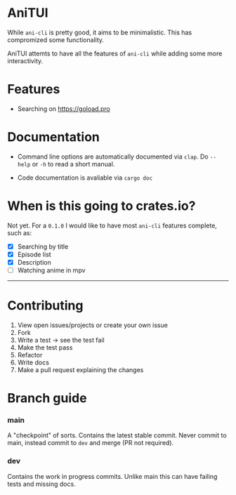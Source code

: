 # AniTUI

While `ani-cli` is pretty good, it aims to be minimalistic. This has compromized some functionality.

AniTUI attemts to have all the features of `ani-cli` while adding some more interactivity.

# Features

- Searching on <https://goload.pro>

# Documentation

- Command line options are automatically documented via `clap`. Do `--help` or `-h` to read a short manual.

- Code documentation is avaliable via `cargo doc`

# When is this going to crates.io?

Not yet. For a `0.1.0` I would like to have most `ani-cli` features complete, such as:

- [x] Searching by title
- [x] Episode list
- [x] Description
- [ ] Watching anime in mpv

---

# Contributing

1. View open issues/projects or create your own issue
2. Fork 
2. Write a test → see the test fail
3. Make the test pass
4. Refactor
4. Write docs
3. Make a pull request explaining the changes

# Branch guide

### main

A "checkpoint" of sorts. Contains the latest stable commit. Never commit to main, instead commit to `dev` and merge (PR not required).

### dev

Contains the work in progress commits. Unlike main this can have failing tests and missing docs.
